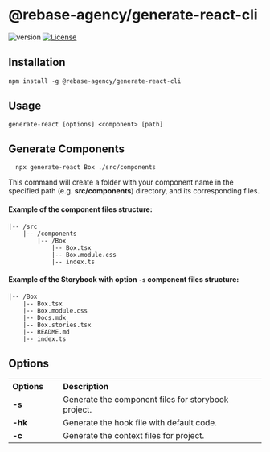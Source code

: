 # @rebase-agency/generate-react-cli

![version](https://img.shields.io/npm/v/@rebase-agency/generate-react-cli) [![License](https://img.shields.io/npm/l/express.svg)](https://github.com/rebase-agency/generate-react-cli/blob/master/LICENSE)

## Installation

```shell
npm install -g @rebase-agency/generate-react-cli
```

## Usage
```shell
generate-react [options] <component> [path]
```

## Generate Components

```shell
  npx generate-react Box ./src/components
```

This command will create a folder with your component name in the specified path (e.g. **src/components**) directory, and its corresponding files.

#### Example of the component files structure:

```
|-- /src
    |-- /components
        |-- /Box
            |-- Box.tsx
            |-- Box.module.css
            |-- index.ts
```

#### Example of the Storybook with option `-s` component files structure:

```
|-- /Box
    |-- Box.tsx
    |-- Box.module.css
    |-- Docs.mdx
    |-- Box.stories.tsx
    |-- README.md
    |-- index.ts
```

## Options

<table>
  <tr align="left">
    <th>Options</th>
    <th>Description</th>
  </tr>
  <tr>
    <td width="20%"><b>-s</b></td>
    <td width="80%">
      Generate the component files for storybook project.  
    </td>
  </tr>
  <tr>
    <td width="20%"><b>-hk</b></td>
    <td width="80%">
      Generate the hook file with default code.
    </td>
  </tr>
  <tr>
    <td width="20%"><b>-c</b></td>
    <td width="80%">
      Generate the context files for project.
    </td>
  </tr>
</table>
